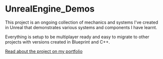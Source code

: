 # UnrealEngine_Demos
This project is an ongoing collection of mechanics and systems I've created in Unreal that demonstrates various systems and components I have learnt.

Everything is setup to be multiplayer ready and easy to migrate to other projects with versions created in Blueprint and C++.

[Read about the project on my portfolio](https://siranno340a91bacc.wordpress.com/2024/03/23/unrealengineprogrammingconcepts/)
